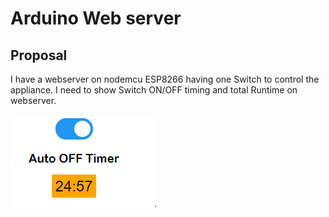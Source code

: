 # Arduino Web server

## Proposal
I have a webserver on nodemcu ESP8266 having one Switch to control the appliance. I need to show Switch ON/OFF timing and total Runtime on webserver.

![Output required](data/output_example.png "local webpage").